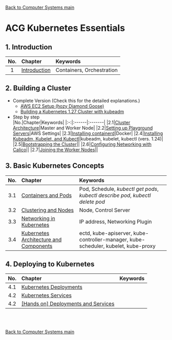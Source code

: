 [Back to Computer Systems main](../../../README.md)

# ACG Kubernetes Essentials

## 1. Introduction
|No.|Chapter|Keywords|
|:-:|:------|:-------|
|1|[Introduction](./01/note.md)|Containers, Orchestration|

## 2. Building a Cluster
- Complete Version (Check this for the detailed explanations.)
  - [AWS EC2 Setup (hozy Diamond Goose)](https://diamond-goose.tistory.com/64)
  - [Building a Kubernetes 1.27 Cluster with kubeadm](./02_08/note.md)
- Step by step   
  |No.|Chapter|Keywords|
  |:-:|:------|:-------|
  |2.1|[Cluster Architecture](./02_01/note.md)|Master and Worker Node|
  |2.2|[Setting up Playground Servers](./02_02/note.md)|AWS Settings|
  |2.3|[Installing containerd](./02_03/note.md)|Docker|
  |2.4|[Installing Kubeadm, Kubelet, and Kubectl](./02_04/note.md)|kubeadm,   kubelet, kubectl (vers. 1.24)|
  |2.5|[Bootstrapping the Cluster](./02_05/note.md)||
  |2.6|[Configuring Networking with Calico](./02_06/note.md)||
  |2.7|[Joining the Worker Nodes](./02_07/note.md)||

## 3. Basic Kubernetes Concepts
|No.|Chapter|Keywords|
|:-:|:------|:-------|
|3.1|[Containers and Pods](./03_01/note.md)|Pod, Schedule, *kubectl get pods*, *kubectl describe pod*, *kubectl delete pod*|
|3.2|[Clustering and Nodes](./03_02/note.md)|Node, Control Server|
|3.3|[Networking in Kubernetes](./03_03/note.md)|IP address, Networking Plugin|
|3.4|[Kubernetes Architecture and Components](./03_04/note.md)|ectd, kube-apiserver, kube-controller-manager, kube-scheduler, kubelet, kube-proxy|

## 4. Deploying to Kubernetes
|No.|Chapter|Keywords|
|:-:|:------|:-------|
|4.1|[Kubernetes Deployments](./04_01/note.md)||
|4.2|[Kubernetes Services](./04_02/note.md)||
|4.2|[[Hands on] Deployments and Services](./04_03/note.md)||




<br><br>


[Back to Computer Systems main](../../../README.md)